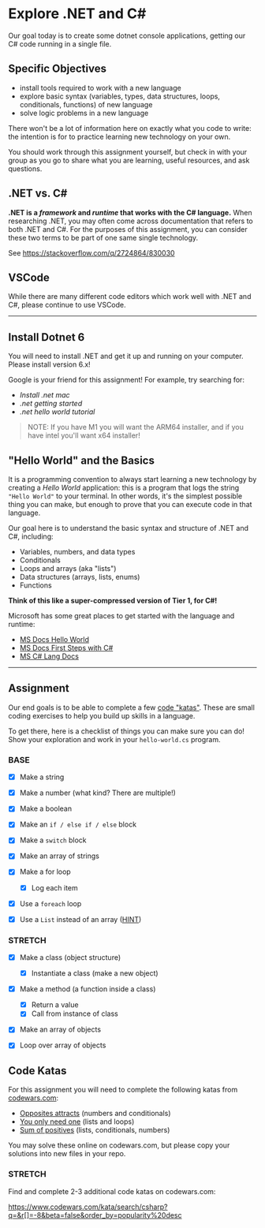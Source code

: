 # Explore .NET and C#

Our goal today is to create some dotnet console applications, getting our C# code running in a single file.

## Specific Objectives

- install tools required to work with a new language
- explore basic syntax (variables, types, data structures, loops, conditionals, functions) of new language
- solve logic problems in a new language


There won't be a lot of information here on exactly what you code to write: the intention is for to practice learning new technology on your own.

You should work through this assignment yourself, but check in with your group as you go to share what you are learning, useful resources, and ask questions.

## .NET vs. C#

**.NET is a _framework_ and _runtime_ that works with the C# language.** When researching .NET, you may often come across documentation that refers to both .NET and C#. For the purposes of this assignment, you can consider these two terms 
to be part of one same single technology.

See https://stackoverflow.com/q/2724864/830030

## VSCode

While there are many different code editors which work well with .NET and C#, please continue to use VSCode.

---

## Install Dotnet 6

You will need to install .NET and get it up and running on your computer. Please install version 6.x!

Google is your friend for this assignment! For example, try searching for:

- _Install .net mac_
- _.net getting started_
- _.net hello world tutorial_

>NOTE: If you have M1 you will want the ARM64 installer, and if you have intel you'll want x64 installer!

## "Hello World" and the Basics

It is a programming convention to always start learning a new technology by creating a _Hello World_ application: this is a program that logs the string `"Hello World"` to your terminal. In other words, it's the simplest possible thing you can make, but enough to prove that you can execute code in that language.

Our goal here is to understand the basic syntax and structure of .NET and C#, including:

- Variables, numbers, and data types
- Conditionals
- Loops and arrays (aka "lists")
- Data structures (arrays, lists, enums)
- Functions

**Think of this like a super-compressed version of Tier 1, for C#!**

Microsoft has some great places to get started with the language and runtime:

- [MS Docs Hello World](https://dotnet.microsoft.com/en-us/learn/dotnet/hello-world-tutorial/intro)
- [MS Docs First Steps with C#](https://docs.microsoft.com/en-us/learn/paths/csharp-first-steps/?WT.mc_id=dotnet-35129-website)
- [MS C# Lang Docs](https://learn.microsoft.com/en-us/dotnet/csharp/)

---

## Assignment

Our end goals is to be able to complete a few [code "katas"](https://en.wikipedia.org/wiki/Kata_(programming)). These are small coding exercises to help you build up skills in a language. 

To get there, here is a checklist of things you can make sure you can do! Show your exploration and work in your `hello-world.cs` program.

### BASE
- [x] Make a string
- [x] Make a number (what kind? There are multiple!)
- [x] Make a boolean
- [x] Make an `if / else if / else` block
- [x] Make a `switch` block
- [x] Make an array of strings
- [x] Make a for loop
  - [x] Log each item
- [x] Use a `foreach` loop
- [x] Use a `List` instead of an array ([HINT](https://www.tutorialsteacher.com/csharp/csharp-list))


### STRETCH
- [x] Make a class (object structure)
  - [x] Instantiate a class (make a new object)
- [x] Make a method (a function inside a class)
  - [x]  Return a value
  - [x]  Call from instance of class
- [x] Make an array of objects
- [x] Loop over array of objects


## Code Katas

For this assignment you will need to complete the following katas from [codewars.com](https://www.codewars.com):

- [Opposites attracts](https://www.codewars.com/kata/555086d53eac039a2a000083/train/csharp) (numbers and conditionals)
- [You only need one](https://www.codewars.com/kata/57cc975ed542d3148f00015b/train/csharp) (lists and loops)
- [Sum of positives](https://www.codewars.com/kata/5715eaedb436cf5606000381/train/csharp) (lists, conditionals, numbers)

You may solve these online on codewars.com, but please copy your solutions into new files in your repo. 

### STRETCH

Find and complete 2-3 additional code katas on codewars.com:

https://www.codewars.com/kata/search/csharp?q=&r[]=-8&beta=false&order_by=popularity%20desc